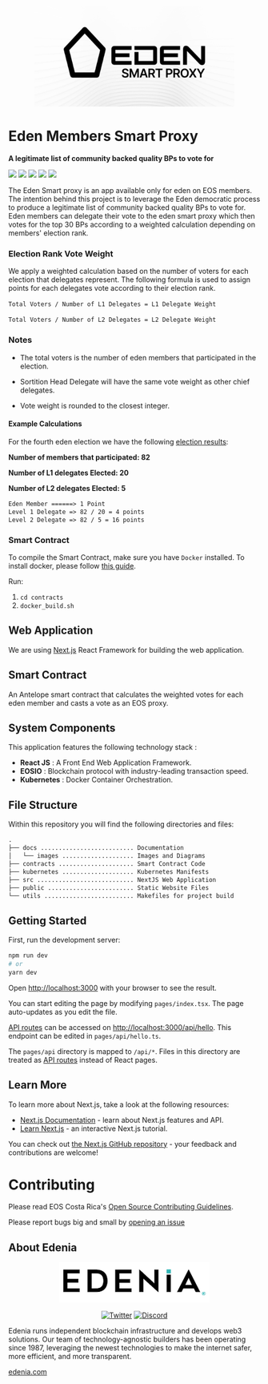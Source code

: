 <p align="center">
   <img src="./docs/images/EDEN_Smart_Proxy_Preview.png" width="400">
</p>

# Eden Members Smart Proxy

**A legitimate list of community backed quality BPs to vote for**

![](https://img.shields.io/github/license/edenia/eden-smart-proxy) ![](https://img.shields.io/badge/code%20style-standard-brightgreen.svg) ![](https://img.shields.io/badge/%E2%9C%93-collaborative_etiquette-brightgreen.svg) ![](https://img.shields.io/twitter/follow/edeniaWeb3.svg?style=social&logo=twitter) ![](https://img.shields.io/github/forks/edenia/eden-smart-proxy?style=social)

The Eden Smart proxy is an app available only for eden on EOS members. The intention behind this project is to leverage the Eden democratic process to produce a legitimate list of community backed quality BPs to vote for. Eden members can delegate their vote to the eden smart proxy which then votes for the top 30 BPs according to a weighted calculation depending on members' election rank.

### Election Rank Vote Weight

We apply a weighted calculation based on the number of voters for each election that delegates represent. The following formula is used to assign points for each delegates vote according to their election rank.

`Total Voters / Number of L1 Delegates = L1 Delegate Weight`

`Total Voters / Number of L2 Delegates = L2 Delegate Weight`

### Notes

- The total voters is the number of eden members that participated in the election.

- Sortition Head Delegate will have the same vote weight as other chief delegates.

- Vote weight is rounded to the closest integer.

#### Example Calculations

For the fourth eden election we have the following [election results](https://bloks.io/account/genesis.eden?loadContract=true&tab=Tables&table=memberstats&account=genesis.eden&scope=0&limit=100):

**Number of members that participated: 82**

**Number of L1 delegates Elected: 20**

**Number of L2 delegates Elected: 5**

```
Eden Member ======> 1 Point
Level 1 Delegate => 82 / 20 = 4 points
Level 2 Delegate => 82 / 5 = 16 points
```

### Smart Contract

To compile the Smart Contract, make sure you have `Docker` installed. To install docker, please follow [this guide](https://docs.docker.com/get-docker/).

Run:

1. `cd contracts`
2. `docker_build.sh`

## Web Application

We are using [Next.js](https://nextjs.org/) React Framework for building the web application.

## Smart Contract

An Antelope smart contract that calculates the weighted votes for each eden member and casts a vote as an EOS proxy.

## System Components

This application features the following technology stack :

- **React JS** : A Front End Web Application Framework.
- **EOSIO** : Blockchain protocol with industry-leading transaction speed.
- **Kubernetes** : Docker Container Orchestration.

## File Structure

Within this repository you will find the following directories and files:

```
.
├── docs .......................... Documentation
│   └── images .................... Images and Diagrams
├── contracts ..................... Smart Contract Code
├── kubernetes .................... Kubernetes Manifests
├── src ........................... NextJS Web Application
├── public ........................ Static Website Files
└── utils ......................... Makefiles for project build
```

## Getting Started

First, run the development server:

```bash
npm run dev
# or
yarn dev
```

Open [http://localhost:3000](http://localhost:3000) with your browser to see the result.

You can start editing the page by modifying `pages/index.tsx`. The page auto-updates as you edit the file.

[API routes](https://nextjs.org/docs/api-routes/introduction) can be accessed on [http://localhost:3000/api/hello](http://localhost:3000/api/hello). This endpoint can be edited in `pages/api/hello.ts`.

The `pages/api` directory is mapped to `/api/*`. Files in this directory are treated as [API routes](https://nextjs.org/docs/api-routes/introduction) instead of React pages.

## Learn More

To learn more about Next.js, take a look at the following resources:

- [Next.js Documentation](https://nextjs.org/docs) - learn about Next.js features and API.
- [Learn Next.js](https://nextjs.org/learn) - an interactive Next.js tutorial.

You can check out [the Next.js GitHub repository](https://github.com/vercel/next.js/) - your feedback and contributions are welcome!

# Contributing

Please read EOS Costa Rica's [Open Source Contributing Guidelines](https://developers.eoscostarica.io/docs/open-source-guidelines).

Please report bugs big and small by [opening an issue](https://github.com/edenia/eden-smart-proxy/issues/new/choose)

## About Edenia

<div align="center">

<a href="https://edenia.com">
	<img width="300" alt="Edenia Logo" src="https://raw.githubusercontent.com/edenia/.github/master/.github/workflows/images/edenia-logo.png"></img>
</a>

[![Twitter](https://img.shields.io/twitter/follow/EdeniaWeb3?style=for-the-badge)](https://twitter.com/EdeniaWeb3)
[![Discord](https://img.shields.io/discord/946500573677625344?color=black&label=Discord&logo=discord&logoColor=white&style=for-the-badge)](https://discord.gg/YeGcF6QwhP)

</div>

Edenia runs independent blockchain infrastructure and develops web3 solutions. Our team of technology-agnostic builders has been operating since 1987, leveraging the newest technologies to make the internet safer, more efficient, and more transparent.

[edenia.com](https://edenia.com/)
